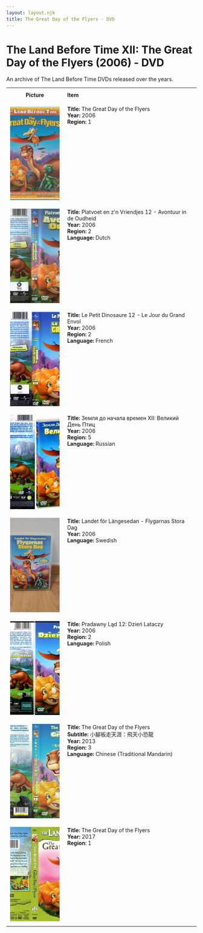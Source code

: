 ```yaml
---
layout: layout.njk
title: The Great Day of the Flyers - DVD
---
```


# The Land Before Time XII: The Great Day of the Flyers (2006) - DVD

An archive of The Land Before Time DVDs released over the years.

<div class="table-wrapper">
  <div class="responsive-row">
<table>
  <tr>
    <th style="width:20%; vertical-align:top; padding:10px;">
      <strong>Picture</strong>
    </th>
    <th style="text-align: left; padding:10px;">
      <strong>Item</strong>
    </th>
  </tr>

  <tr>
    <td style="width:30%; text-align: center; vertical-align:top; padding:10px;">
      <a href="/images/media/dvd/12/US2006.jpg" data-lightbox="books" data-title="The Great Day of the Flyers">
        <div class="img-box">
          <img loading="lazy" src="/images/media/dvd/12/US2006.jpg" alt="The Great Day of the Flyers" style="height:250px; object-fit:cover;" />
        </div>
      </a>
    </td>
    <td style="vertical-align:top; padding:10px;">
      <strong>Title:</strong> The Great Day of the Flyers<br/>
      <strong>Year:</strong> 2006<br/>
      <strong>Region:</strong> 1<br/>
    </td>
  </tr>


<tr>
    <td style="width:30%; text-align: center; vertical-align:top; padding:10px;">
      <a href="/images/media/dvd/12/platvoet-en-zijn-vriendjes-avontuur-in-de-oudheid-dvd-nl-scaniris_orig.jpg" data-lightbox="books" data-title="Platvoet en z'n Vriendjes 12 - Avontuur in de Oudheid">
        <div class="img-box">
          <img loading="lazy" src="/images/media/dvd/12/platvoet-en-zijn-vriendjes-avontuur-in-de-oudheid-dvd-nl-scaniris_orig.jpg" alt="Platvoet en z'n Vriendjes 12 - Avontuur in de Oudheid" style="height:250px; object-fit:cover;" />
        </div>
      </a>
    </td>
    <td style="vertical-align:top; padding:10px;">
      <strong>Title:</strong> Platvoet en z'n Vriendjes 12 - Avontuur in de Oudheid<br/>
      <strong>Year:</strong> 2006<br/>
      <strong>Region:</strong> 2<br/>
      <strong>Language:</strong> Dutch<br/>
    </td>
  </tr>

  <tr>
    <td style="width:30%; text-align: center; vertical-align:top; padding:10px;">
      <a href="/images/media/dvd/12/le-petit-dinosaure-vol-12-le-jour-du-grand-envol-01262422072007_orig.jpg" data-lightbox="books" data-title="Le Petit Dinosaure 12 - Le Jour du Grand Envol">
        <div class="img-box">
          <img loading="lazy" src="/images/media/dvd/12/le-petit-dinosaure-vol-12-le-jour-du-grand-envol-01262422072007_orig.jpg" alt="Le Petit Dinosaure 12 - Le Jour du Grand Envol" style="height:250px; object-fit:cover;" />
        </div>
      </a>
    </td>
    <td style="vertical-align:top; padding:10px;">
      <strong>Title:</strong> Le Petit Dinosaure 12 - Le Jour du Grand Envol<br/>
      <strong>Year:</strong> 2006<br/>
      <strong>Region:</strong> 2<br/>
      <strong>Language:</strong> French<br/>
    </td>
  </tr>

<tr>
    <td style="width:30%; text-align: center; vertical-align:top; padding:10px;">
      <a href="/images/media/dvd/12/russianlbt12dvd_orig.jpg" data-lightbox="books" data-title="Земля до начала времен XII: Великий День Птиц">
        <div class="img-box">
          <img loading="lazy" src="/images/media/dvd/12/russianlbt12dvd_orig.jpg" alt="Земля до начала времен XII: Великий День Птиц" style="height:250px; object-fit:cover;" />
        </div>
      </a>
    </td>
    <td style="vertical-align:top; padding:10px;">
      <strong>Title:</strong> Земля до начала времен XII: Великий День Птиц<br/>
      <strong>Year:</strong> 2006<br/>
      <strong>Region:</strong> 5<br/>
      <strong>Language:</strong> Russian<br/>
    </td>
  </tr>

  <tr>
    <td style="width:30%; text-align: center; vertical-align:top; padding:10px;">
      <a href="/images/media/dvd/12/lbt12-sv-2006.jpg" data-lightbox="books" data-title="Landet för Längesedan - Flygarnas Stora Dag">
        <div class="img-box">
          <img loading="lazy" src="/images/media/dvd/12/lbt12-sv-2006.jpg" alt="Landet för Längesedan - Flygarnas Stora Dag" style="height:250px; object-fit:cover;" />
        </div>
      </a>
    </td>
    <td style="vertical-align:top; padding:10px;">
      <strong>Title:</strong> Landet för Längesedan - Flygarnas Stora Dag<br/>
      <strong>Year:</strong> 2006<br/>
      <strong>Language:</strong> Swedish<br/>
    </td>
  </tr>


  <tr>
    <td style="width:30%; text-align: center; vertical-align:top; padding:10px;">
      <a href="/images/media/dvd/12/polishlbt12dvd.jpg" data-lightbox="books" data-title="Pradawny Ląd 12: Dzień Lataczy">
        <div class="img-box">
          <img loading="lazy" src="/images/media/dvd/12/polishlbt12dvd.jpg" alt="Pradawny Ląd 12: Dzień Lataczy" style="height:250px; object-fit:cover;" />
        </div>
      </a>
    </td>
    <td style="vertical-align:top; padding:10px;">
      <strong>Title:</strong> Pradawny Ląd 12: Dzień Lataczy<br/>
      <strong>Year:</strong> 2006<br/>
      <strong>Region:</strong> 2<br/>
      <strong>Language:</strong> Polish<br/>
    </td>
  </tr>


<tr>
    <td style="width:30%; text-align: center; vertical-align:top; padding:10px;">
      <a href="/images/media/dvd/12/lbt12-chinese-scan_orig.jpg" data-lightbox="books" data-title="The Great Day of the Flyers">
        <div class="img-box">
          <img loading="lazy" src="/images/media/dvd/12/lbt12-chinese-scan_orig.jpg" alt="The Great Day of the Flyers" style="height:250px; object-fit:cover;" />
        </div>
      </a>
    </td>
    <td style="vertical-align:top; padding:10px;">
      <strong>Title:</strong> The Great Day of the Flyers<br/>
      <strong>Subtitle:</strong> 小腳板走天涯：飛天小恐龍<br/>
      <strong>Year:</strong> 2013<br/>
      <strong>Region:</strong> 3<br/>
      <strong>Language:</strong> Chinese (Traditional Mandarin)<br/>
    </td>
  </tr>

<tr>
    <td style="width:30%; text-align: center; vertical-align:top; padding:10px;">
      <a href="/images/media/dvd/12/greatdayoftheflyersdvd-2017-r1_orig.jpg" data-lightbox="books" data-title="The Great Day of the Flyers">
        <div class="img-box">
          <img loading="lazy" src="/images/media/dvd/12/greatdayoftheflyersdvd-2017-r1_orig.jpg" alt="The Great Day of the Flyers" style="height:250px; object-fit:cover;" />
        </div>
      </a>
    </td>
    <td style="vertical-align:top; padding:10px;">
      <strong>Title:</strong> The Great Day of the Flyers<br/>
      <strong>Year:</strong> 2017<br/>
      <strong>Region:</strong> 1<br/>
    </td>
  </tr>


</table>
</div>
</div>